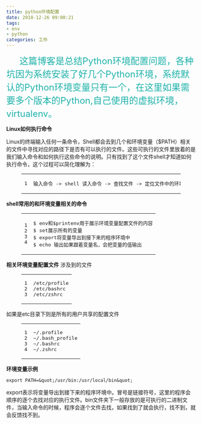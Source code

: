 ```yaml
---
title: python环境配置
date: 2018-12-26 09:00:21
tags:
- env
- python
categories: 工作
---
```

  

　　<font size="5" color="lightseagreen"> 这篇博客是总结Python环境配置问题，各种坑因为系统安装了好几个Python环境，系统默认的Python环境变量只有一个，在这里如果需要多个版本的Python,自己使用的虚拟环境，virtualenv。</font>
<!--more-->

**Linux如何执行命令**

Linux的终端输入任何一条命令，Shell都会去到几个和环境变量（$PATH）相关的文件中寻找对应的路径下是否有可以执行的文件。这些可执行的文件里放着的是我们输入命令和如何执行这些命令的说明。只有找到了这个文件shell才知道如何执行命令，这个过程可以简化理解为：
<figure class="highlight"><table><tr><td class="gutter"><pre><div class="line">1</div></pre></td><td class="code"><pre><div class="line">输入命令 -&gt; shell 读入命令 -&gt; 查找文件 -&gt; 定位文件中的环境变量 -&gt; 浏览环境变量对应的路径下的文件 -&gt; 在文件里寻找命令和执行方法 -&gt; 找到了，按照要求执行 -&gt; 找不到，输出找不到</div></pre></td></tr></table></figure>

**shell常用的和环境变量相关的命令**
<figure class="highlight python"><table><tr><td class="gutter"><pre><div class="line">1</div><div class="line">2</div><div class="line">3</div><div class="line">4</div></pre></td><td class="code"><pre><div class="line">$ env和$printenv用于展示环境变量配置文件的内容</div><div class="line">$ set展示所有的变量</div><div class="line">$ export将变量导出到接下来的程序环境中</div><div class="line">$ echo 输出如果跟着变量名，会把变量的值输出</div></pre></td></tr></table></figure>

**相关环境变量配置文件**
涉及到的文件

<figure class="highlight python"><table><tr><td class="gutter"><pre><div class="line">1</div><div class="line">2</div><div class="line">3</div></pre></td><td class="code"><pre><div class="line">/etc/profile</div><div class="line">/etc/bashrc</div><div class="line">/etc/zshrc</div></pre></td></tr></table></figure>

如果是etc目录下则是所有的用户共享的配置文件

<figure class="highlight python"><table><tr><td class="gutter"><pre><div class="line">1</div><div class="line">2</div><div class="line">3</div><div class="line">4</div></pre></td><td class="code"><pre><div class="line">~/.profile</div><div class="line">~/.bash_profile</div><div class="line">~/.bashrc</div><div class="line">~/.zshrc</div></pre></td></tr></table></figure>

**环境变量示例**

`export PATH=&quot;/usr/bin:/usr/local/bin&quot;`

export表示将变量导出到接下来的程序环境中。冒号是链接符号，这里的程序会顺序的逐个去找对应的执行文件。bin文件夹下一般存放的是可执行的二进制文件，当输入命令的时候，程序会逐个文件去找，如果找到了就会执行，找不到，就会反馈找不到。